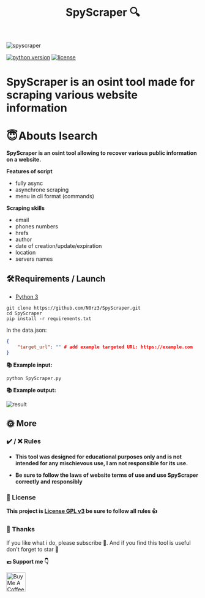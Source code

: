 <h1 align="center" id="title">SpyScraper 🔍</h1><br>

![spyscraper](https://github.com/N0rz3/N0rz3/assets/123885505/722a76a6-716d-48e3-8cfd-a5eaae103a76)

[![python version](https://img.shields.io/badge/Python-3.10%2B-brightgreen)](https://www.python.org/downloads/)
[![license](https://img.shields.io/badge/License-GNU-blue.svg)](https://www.gnu.org/licenses/gpl-3.0.fr.html)


# **SpyScraper is an osint tool made for scraping various website information**


# **😇 Abouts Isearch**

**SpyScraper is an osint tool allowing to recover various public information on a website.**

**Features of script**
- fully async
- asynchrone scraping 
- menu in cli format (commands)

**Scraping skills**
- email
- phones numbers
- hrefs
- author
- date of creation/update/expiration
- location
- servers names



## **🛠️ Requirements / Launch**

- [Python 3](https://www.python.org/downloads/)

```
git clone https://github.com/N0rz3/SpyScraper.git
cd SpyScraper
pip install -r requirements.txt
```

In the data.json:
```json
{
    "target_url": "" # add example targeted URL: https://example.com
}
```


**📚 Example input:**

```python SpyScraper.py```

**📚 Example output:**

![result](https://github.com/N0rz3/N0rz3/assets/123885505/1b8629bd-4832-487d-bad3-f41d0f6f401a)


## **🌞 More**


### **✔️ / ❌ Rules**

- **This tool was designed for educational purposes only and is not intended for any mischievous use, I am not responsible for its use.**

- **Be sure to follow the laws of website terms of use and use SpyScraper correctly and responsibly**

### **📜 License**

**This project is [License GPL v3](https://www.gnu.org/licenses/gpl-3.0.fr.html) be sure to follow all rules 👍**


### **💖 Thanks**
If you like what i do, please subscribe 💖. And if you find this tool is useful don't forget to star 🌟

**💶 Support me 👇**

<a href="https://www.buymeacoffee.com/norze" target="_blank"><img src="https://cdn.buymeacoffee.com/buttons/v2/default-yellow.png" alt="Buy Me A Coffee" height="50" ></a>
